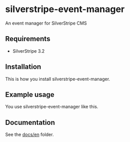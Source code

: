 # silverstripe-event-manager

An event manager for SilverStripe CMS

## Requirements

- SilverStripe 3.2

## Installation

This is how you install silverstripe-event-manager.

## Example usage

You use silverstripe-event-manager like this.

## Documentation

See the [docs/en](docs/en/index.md) folder.
